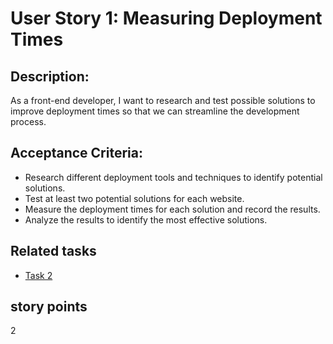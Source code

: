 # User Story 1: Measuring Deployment Times

## Description:
As a front-end developer, I want to research and test possible solutions to improve deployment times so that we can streamline the development process.

## Acceptance Criteria:
* Research different deployment tools and techniques to identify potential solutions.
* Test at least two potential solutions for each website.
* Measure the deployment times for each solution and record the results.
* Analyze the results to identify the most effective solutions.

## Related tasks
* [Task 2](tasks/task2.md)

## story points
2
